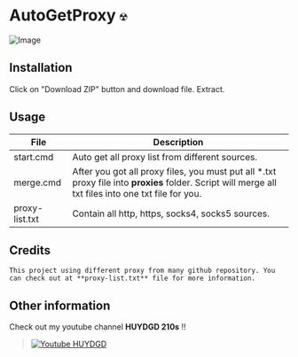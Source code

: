 # AutoGetProxy `☢`
![Image](https://i.imgur.com/d4HS22F.png)
## Installation
Click on "Download ZIP" button and download file. Extract.

## Usage
| File | Description |
| --- | --- |
| start.cmd | Auto get all proxy list from different sources.  |
| merge.cmd | After you got all proxy files, you must put all *.txt proxy file into **proxies** folder. Script will merge all txt files into one txt file for you. |
| proxy-list.txt | Contain all http, https, socks4, socks5 sources. |

## Credits
`This project using different proxy from many github repository. You can check out at **proxy-list.txt** file for more information.`

## Other information
Check out my youtube channel **HUYDGD 210s** !!

[1]: https://www.youtube.com/@HUYDGD

> [![Youtube HUYDGD](https://i.imgur.com/h8yxU7C.png)][1]
